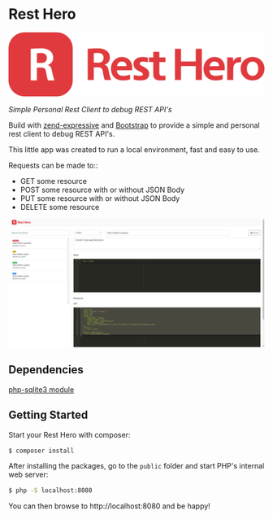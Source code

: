 # Rest Hero

![logo](public/imgs/marca.png)

*Simple Personal Rest Client to debug REST API's*

Build with [zend-expressive](https://github.com/zendframework/zend-expressive) and 
[Bootstrap](http://getbootstrap.com) to
provide a simple and personal rest client to debug REST API's.

This little app was created to run a local environment, fast and easy to use.

Requests can be made to::
* GET some resource
* POST some resource with or without JSON Body
* PUT some resource with or without JSON Body
* DELETE some resource
    

![example](public/imgs/screenshot2.png)


## Dependencies


[php-sqlite3 module](https://secure.php.net/manual/en/class.sqlite3.php)

## Getting Started

Start your Rest Hero with composer:

```bash
$ composer install
```

After installing the packages, go to the
`public` folder and start PHP's internal web server:

```bash
$ php -S localhost:8080
```

You can then browse to http://localhost:8080 and be happy!

